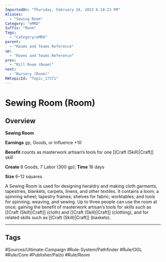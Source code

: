 ```yaml
---
ImportedOn: "Thursday, February 16, 2023 6:10:23 PM"
Aliases:
  - "Sewing Room"
Category: "eMRD"
Suffix: "Room"
Tags:
  - "Category/eMRD"
parent:
  - "Rooms and Teams Reference"
up:
  - "Rooms and Teams Reference"
prev:
  - "Mill Room (Room)"
next:
  - "Nursery (Room)"
RWtopicId: "Topic_17371"
---
```

# Sewing Room (Room)
## Overview
**Sewing Room**

**Earnings** gp, Goods, or Influence +10 

**Benefit** counts as masterwork artisan’s tools for one [[Craft (Skill)|Craft]] skill 

**Create** 8 Goods, 7 Labor (300 gp); **Time** 16 days 

**Size** 6–12 squares 

A Sewing Room is used for designing heraldry and making cloth garments, tapestries, blankets, carpets, linens, and other textiles. It contains a loom; a spinning wheel; tapestry frames; shelves for fabric; worktables; and tools for spinning, weaving, and sewing. Up to three people can use the room at once; gaining the benefit of masterwork artisan’s tools for skills such as [[Craft (Skill)|Craft]] (cloth) and [[Craft (Skill)|Craft]] (clothing), and for related skills such as [[Craft (Skill)|Craft]] (baskets).


---
## Tags
#Sources/Ultimate-Campaign #Rule-System/Pathfinder #Rule/OGL #Rule/Core #Publisher/Paizo #Rule/Room

